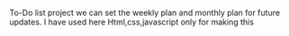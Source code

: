 To-Do list project 
we can set the weekly plan and monthly plan for future updates.
I have used here Html,css,javascript only for making this
